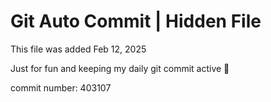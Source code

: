 # Git Auto Commit | Hidden File

This file was added Feb 12, 2025

Just for fun and keeping my daily git commit active 🤪

commit number: 403107
